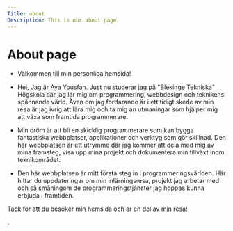 ```yaml
---
Title: about
Description: This is our about page.
---
```


About page
==========================


* Välkommen till min personliga hemsida!

* Hej, Jag är Aya Yousfan.
 Just nu studerar jag på "Blekinge Tekniska" Högskola där jag lär mig om programmering, webbdesign och teknikens spännande värld. Även om jag fortfarande är i ett tidigt skede av min resa är jag ivrig att lära mig och ta mig an utmaningar som hjälper mig att växa som framtida programmerare.

* Min dröm är att bli en skicklig programmerare som kan bygga fantastiska webbplatser, applikationer och verktyg som gör skillnad. Den här webbplatsen är ett utrymme där jag kommer att dela med mig av mina framsteg, visa upp mina projekt och dokumentera min tillväxt inom teknikområdet.

* Den här webbplatsen är mitt första steg in i programmeringsvärlden. Här hittar du uppdateringar om min inlärningsresa, projekt jag arbetar med och så småningom de programmeringstjänster jag hoppas kunna erbjuda i framtiden.

Tack för att du besöker min hemsida och är en del av min resa!


.
